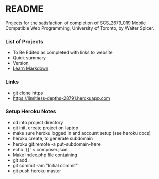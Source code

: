 # README #

Projects for the satisfaction of completion of SCS_2679_019 Mobile Compatible Web Programming, University of Toronto, by Walter Spicer. 

### List of Projects ###

* To Be Edited as completed with links to website
* Quick summary
* Version
* [Learn Markdown](https://bitbucket.org/tutorials/markdowndemo)

### Links ###

* git clone https[](://urbanware@bitbucket.org/urbanware/uoftweb.git)
* https://limitless-depths-28791.herokuapp.com

### Setup Heroku Notes ###

* cd into project directory
* git init, create project on laptop
* make sure heroku logged in and account setup (see heroku docs)
* heroku create, to generate subdomain
* heroku git:remote -a put-subdomain-here
* echo '{}' < composer.json
* Make index.php file containing <?php include\\_once("index.html") ?>
* git add .
* git commit -am "Initial commit"
* git push heroku master
